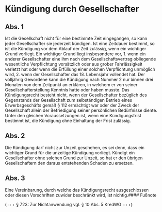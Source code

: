 # Kündigung durch Gesellschafter



## Abs. 1

 Ist die Gesellschaft nicht für eine bestimmte Zeit eingegangen, so kann jeder Gesellschafter sie jederzeit kündigen. Ist eine Zeitdauer bestimmt, so ist die Kündigung vor dem Ablauf der Zeit zulässig, wenn ein wichtiger Grund vorliegt. Ein wichtiger Grund liegt insbesondere vor,  1.
 wenn ein anderer Gesellschafter eine ihm nach dem Gesellschaftsvertrag obliegende wesentliche Verpflichtung vorsätzlich oder aus grober Fahrlässigkeit verletzt hat oder wenn die Erfüllung einer solchen Verpflichtung unmöglich wird,
 2.
 wenn der Gesellschafter das 18. Lebensjahr vollendet hat.
Der volljährig Gewordene kann die Kündigung nach Nummer 2 nur binnen drei Monaten von dem Zeitpunkt an erklären, in welchem er von seiner Gesellschafterstellung Kenntnis hatte oder haben musste. Das Kündigungsrecht besteht nicht, wenn der Gesellschafter bezüglich des Gegenstands der Gesellschaft zum selbständigen Betrieb eines Erwerbsgeschäfts gemäß § 112 ermächtigt war oder der Zweck der Gesellschaft allein der Befriedigung seiner persönlichen Bedürfnisse diente. Unter den gleichen Voraussetzungen ist, wenn eine Kündigungsfrist bestimmt ist, die Kündigung ohne Einhaltung der Frist zulässig.

## Abs. 2

 Die Kündigung darf nicht zur Unzeit geschehen, es sei denn, dass ein wichtiger Grund für die unzeitige Kündigung vorliegt. Kündigt ein Gesellschafter ohne solchen Grund zur Unzeit, so hat er den übrigen Gesellschaftern den daraus entstehenden Schaden zu ersetzen.

## Abs. 3

 Eine Vereinbarung, durch welche das Kündigungsrecht ausgeschlossen oder diesen Vorschriften zuwider beschränkt wird, ist nichtig.#### Fußnote

(+++ § 723: Zur Nichtanwendung vgl. § 10 Abs. 5 KredWG +++) 

